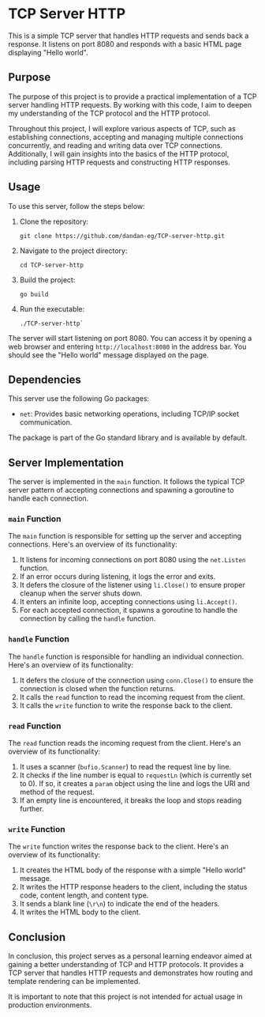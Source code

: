 # TCP Server HTTP

This is a simple TCP server that handles HTTP requests and sends back a response. It listens on port 8080 and responds
with a basic HTML page displaying "Hello world".

## Purpose

The purpose of this project is to provide a practical implementation of a TCP server handling HTTP requests. By working
with this code, I aim to deepen my understanding of the TCP protocol and the HTTP protocol.

Throughout this project, I will explore various aspects of TCP, such as establishing connections, accepting and managing
multiple connections concurrently, and reading and writing data over TCP connections. Additionally, I will gain insights
into the basics of the HTTP protocol, including parsing HTTP requests and constructing HTTP responses.

## Usage

To use this server, follow the steps below:

1. Clone the repository: 
   ```shell
   git clone https://github.com/dandan-eg/TCP-server-http.git
   ```
2. Navigate to the project directory: 
   ```shell
   cd TCP-server-http
   ```
3. Build the project: 
   ```shell
   go build
   ```
4. Run the executable: 
   ```shell
   ./TCP-server-http`
   ```

The server will start listening on port 8080. You can access it by opening a web browser and
entering `http://localhost:8080` in the address bar. You should see the "Hello world" message displayed on the page.

## Dependencies

This server use the following Go packages:

- `net`: Provides basic networking operations, including TCP/IP socket communication.

The package is part of the Go standard library and is available by default.

## Server Implementation

The server is implemented in the `main` function. It follows the typical TCP server pattern of accepting connections and
spawning a goroutine to handle each connection.

### `main` Function

The `main` function is responsible for setting up the server and accepting connections. Here's an overview of its
functionality:

1. It listens for incoming connections on port 8080 using the `net.Listen` function.
2. If an error occurs during listening, it logs the error and exits.
3. It defers the closure of the listener using `li.Close()` to ensure proper cleanup when the server shuts down.
4. It enters an infinite loop, accepting connections using `li.Accept()`.
5. For each accepted connection, it spawns a goroutine to handle the connection by calling the `handle` function.

### `handle` Function

The `handle` function is responsible for handling an individual connection. Here's an overview of its functionality:

1. It defers the closure of the connection using `conn.Close()` to ensure the connection is closed when the function
   returns.
2. It calls the `read` function to read the incoming request from the client.
3. It calls the `write` function to write the response back to the client.

### `read` Function

The `read` function reads the incoming request from the client. Here's an overview of its functionality:

1. It uses a scanner (`bufio.Scanner`) to read the request line by line.
2. It checks if the line number is equal to `requestLn` (which is currently set to 0). If so, it creates a `param`
   object using the line and logs the URI and method of the request.
3. If an empty line is encountered, it breaks the loop and stops reading further.

### `write` Function

The `write` function writes the response back to the client. Here's an overview of its functionality:

1. It creates the HTML body of the response with a simple "Hello world" message.
2. It writes the HTTP response headers to the client, including the status code, content length, and content type.
3. It sends a blank line (`\r\n`) to indicate the end of the headers.
4. It writes the HTML body to the client.

## Conclusion

In conclusion, this project serves as a personal learning endeavor aimed at gaining a better understanding of TCP and
HTTP protocols. It provides a TCP server that handles HTTP requests and demonstrates how routing and template rendering
can be implemented.

It is important to note that this project is not intended for actual usage in production
environments.